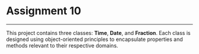 # Assignment 10 

---

This project contains three classes: **Time**, **Date**, and **Fraction**. Each class is designed using object-oriented principles to encapsulate properties and methods relevant to their respective domains.
